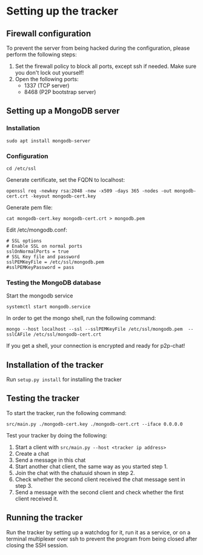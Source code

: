 # Setting up the tracker

## Firewall configuration
To prevent the server from being hacked during the configuration, please
perform the following steps:

1. Set the firewall policy to block all ports, except ssh if needed. Make sure
   you don't lock out yourself!
2. Open the following ports:
    * 1337 (TCP server)
    * 8468 (P2P bootstrap server)

## Setting up a MongoDB server
### Installation
```
sudo apt install mongodb-server
```

### Configuration
```
cd /etc/ssl
```

Generate certificate, set the FQDN to localhost:
```
openssl req -newkey rsa:2048 -new -x509 -days 365 -nodes -out mongodb-cert.crt -keyout mongodb-cert.key
```

Generate pem file:
```
cat mongodb-cert.key mongodb-cert.crt > mongodb.pem
```

Edit /etc/mongodb.conf:

```
# SSL options
# Enable SSL on normal ports
sslOnNormalPorts = true
# SSL Key file and password
sslPEMKeyFile = /etc/ssl/mongodb.pem
#sslPEMKeyPassword = pass
```

### Testing the MongoDB database
Start the mongodb service
```
systemctl start mongodb.service
```

In order to get the mongo shell, run the following command:
```
mongo --host localhost --ssl --sslPEMKeyFile /etc/ssl/mongodb.pem  --sslCAFile /etc/ssl/mongodb-cert.crt
```

If you get a shell, your connection is encrypted and ready for p2p-chat!

## Installation of the tracker
Run `setup.py install` for installing the tracker

## Testing the tracker
To start the tracker, run the following command:
```
src/main.py ./mongodb-cert.key ./mongodb-cert.crt --iface 0.0.0.0
```

Test your tracker by doing the following:
1. Start a client with `src/main.py --host <tracker ip address>`
2. Create a chat
3. Send a message in this chat
4. Start another chat client, the same way as you started step 1.
5. Join the chat with the chatuuid shown in step 2.
6. Check whether the second client received the chat message sent in step 3.
7. Send a message with the second client and check whether the first client
   received it.

## Running the tracker
Run the tracker by setting up a watchdog for it, run it as a service, or on
a terminal multiplexer over ssh to prevent the program from being closed after
closing the SSH session.


